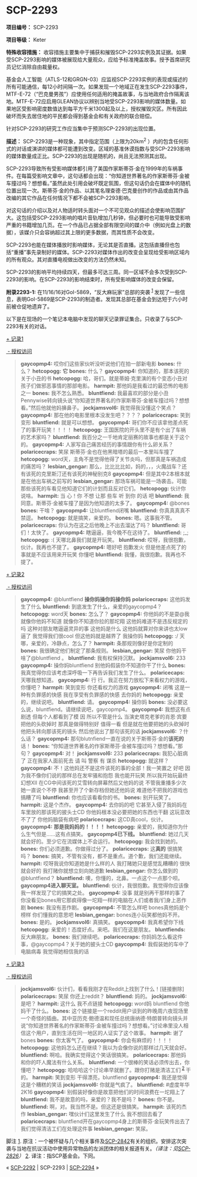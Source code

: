 # SCP-2293
                        


**项目编号：**  SCP-2293

**项目等级：**  Keter

**特殊收容措施：**  收容措施主要集中于捕获和摧毁SCP-2293实例及其证据。如果受SCP-2293影响的媒体被展现给大量观众，应给予标准掩盖故事。授予首席研究员记忆消除自由裁量权。

基金会人工智能（ATLS-12和GRGN-03）应监视SCP-2293实例的表现或描述的所有可能通信，每12小时间隔一次。如果发现一个地域正在发生SCP-2293事件，MTF-E-72（“巴克曼男孩”）应使用任何适用的掩盖故事，与当地政府合作隔离该地。MTF-E-72应启用GLEAN协议以辨别当地受SCP-2293影响的媒体数量。如果地区受影响密度数值达到每平方千米1300起及以上，授权摧毁灾区。所有因此破坏而失去居住地的平民都会得到基金会和有关政府的联合赔偿。

针对SCP-2293的研究工作应当集中于预测SCP-2293的出现位置。

**描述：**  SCP-2293是一种现象，其中指定范围（上限为20km<sup>2</sup> ）内的包含任何形式的对话或演讲的媒体都可能遭到改变。区域的基准休谟指数与受SCP-2293影响的媒体数量成正比。SCP-2293的出现是随机的，尚且无法预测其出现。

SCP-2293导致所有受影响媒体都引用了美国作家斯蒂芬·金在1999年的车祸事件。在每篇受影响文章中，这句话都会出现：“你知道世界著名的作家斯蒂芬·金被车撞过吗？想想看。”虽然此处引用会破坏既定氛围，但这句话仍会在媒体中的随机位置出现一次。斯蒂芬·金的作品、以其笔名理查德·巴克曼创作的作品或由其作品改编的其它作品在任何情况下都不会被SCP-2293影响。

对这句话的介绍以及对人物适时转头面对一个不可见观众的描述会使影响范围扩大。这包括受SCP-2293影响的唱片音轨增加几秒钟，但必要时也可能导致受影响严重的书籍增加几页。在一个作品已占据全部有限空间的媒介中（例如光盘上的数据），该媒介只会容纳超过其上限的更多数据，而其性质不会改变。

SCP-2293也能在媒体播放时影响媒体，无论其是否直播。这包括直播但也包括“重播”事先录制好的媒体。SCP-2293对媒体作出的改变会呈现给受影响区域内的所有观众。其对直播电视做出改变的方法仍然未知。

SCP-2293的影响平均持续四天，但最多可达三周。同一区域不会多次受到SCP-2293的影响。在SCP-2293的影响结束时，所有受影响媒体的改变会保留。

**附录2293-1:**  在11/16/16对GoI-5869，“反大麻玩家”总部的突袭<sup class='footnoteref'>
 <a shape='rect' class='footnoteref' id='footnoteref-1' href='javascript:;' onclick='WIKIDOT.page.utils.scrollToReference(&apos;footnote-1&apos;)'>1</a>
</sup>发现了一些信息，表明GoI-5869是SCP-2293的制造者。发现其总部在基金会到达短于六小时前被仓促地遗弃了。

以下是在现场的一个笔记本电脑中发现的聊天记录罪证集合。只收录了与SCP-2293有关的对话。


<a shape='rect' class='collapsible-block-link' href='javascript:;'>+&#160;&#35760;&#24405;1</a>

<a shape='rect' class='collapsible-block-link' href='javascript:;'>&#160;-&#160;&#25480;&#26435;&#35775;&#38382;</a>


> **gaycopmp4:**  哎你们这些家伙听没听说他们在拍一部新电影
**bones:**  什么？
**hetcopogg:**  **它** 
**bones:**  什么？
**gaycopmp4:**  你知道的，那本该死的关于小丑的书
**hetcopogg:**  哈，哥们。就是蒂姆·克里演的有个变态小丑对孩子们做邪恶事情的那部电影。
**harmpit:**  那他妈是我看过的最恐怖的电影之一
**bones:**  我不怎么熟悉。
**bluntfiend:**  我最喜欢的部分是小丑Pennywise转向镜头说“你知道世界著名的作家斯蒂芬·金被车撞过吗？想想看。”然后他就他妈擤鼻子。
**jockjamsvol6:**  我觉得我没懂这个笑点？
**gaycopmp4:**  那在他的电影里根本没发生吧？？？？
**polaricecraps:**  笑到变形
**bluntfiend:**  就是可以想想。
**gaycopmp4:**  哥们你不应该拿他差点死了的事开玩笑！！！！
**hetcopogg:**  王国医院的开头里不是有个出了车祸的艺术家吗？
**bluntfiend:**  我百分之一千地肯定丽赛的故事也都是关于这个的。
**gaycopmp4:**  人家写自己痛苦经历的事情跟你有什么卵关系？
**polaricecraps:**  笑尿 斯蒂芬·金也在他黑暗塔的最后一本里叫车撞了
**hetcopogg:**  word天，主角不是觉得他得了关节炎吗，但那真是车祸造成的痛苦吗？
**lesbian_gengar:**  那么，比比比比如，妈的，，，火魔战车？还有该死的克里斯汀还有该死的神秘别克8
**gaycopmp4:**  但是其中2本根本就是在他出车祸之前写的
**lesbian_gengar:**  那场车祸可能是一场袭击。可能那些该死的车看见他知道它们的计划而且反对它们。
**hetcopogg:**  伙计你说啥。
**harmpit:**  当 心！你 不想 让那 些车 听 到你 的话 吧
**bluntfiend:**  我同意。斯蒂芬·金被车撞了是因为他知道的太多了。
**gaycopmp4:**  @bones
**bones:**  干啥？
**gaycopmp4:**  让bluntfiend闭嘴
**bluntfiend:**  你真真真真不禁逗。
**hetcopogg:**  就是搞笑，亲爱的。
**bones:**  嗯。这事我不管。
**polaricecraps:**  你认为在这之后他晚上不出去溜达了吗？
**bluntfiend:**  哥们！太快了。
**gaycopmp4:**  瞎逼逼，我今晚不在这待了。
**bluntfiend:**  ;_;
**hetcopogg:**  :( 天哪北鼻我们就是开玩笑。
**bluntfiend:**  哎呀，我很抱歉，伙计。我再也不提了。
**gaycopmp4:**  嗯好吧 抱歉发火 但是他差点死了的事就是不应该用来开玩笑 你懂吧
**bluntfiend:**  我懂，我很抱歉。我再也不提了。
> 





<a shape='rect' class='collapsible-block-link' href='javascript:;'>+&#160;&#35760;&#24405;2</a>

<a shape='rect' class='collapsible-block-link' href='javascript:;'>&#160;-&#160;&#25480;&#26435;&#35775;&#38382;</a>


> **gaycopmp4:**  @bluntfiend **操你妈操你妈操你妈** 
**polaricecraps:**  这他妈发生了什么
**bluntfiend:**  到底发生了什么，亲爱的gaycopmp4？
**hetcopogg:**  word天
**bones:**  怎么了？
**gaycopmp4:**  你他妈的不是耍@我 就像你他妈不知道 就像你不知道你拉的那坨翔 这他妈难道不是违反规定的吗 这种对朋友瞎逼逼灵异的事 这他妈是什么 这他妈就算对你来讲也太low逼了 我觉得我们很cool 但这他妈就是越界了 我操你妈
**hetcopogg:**  :/ 天哪，亲爱的，冷静点，怎么了？
**harmpit:**  条那规则像好是你定制的
**bones:**  我很确定他们制定了那条规则。
**lesbian_gengar:**  笑尿 你他妈干啥了@bluntfiend 。
**bluntfiend:**  我有权保持沉默。
**jockjamsvol6:**  233
**gaycopmp4:**  操你妈bluntfiend 别他妈假装你不知道你干了什么
**bones:**  我真觉得你应该考虑深呼吸一下再告诉我们发生了什么。
**polaricecaps:**  天哪我想知道。
**gaycopmp4:**  行 行。我正在努力放松下来看权力的游戏，你懂吧？
**harmpit:**  笑到变形 你还看权力的游戏
**gaycopmp4:**  闭嘴 这是一种有负罪感的快感 我在享受有负罪感的快感 去你妈的
**hetcopogg:**  亲爱的，继续说吧。
**bluntfiend:**  请。
**gaycopmp4:**  操你妈
**bones:**  没必要这么说，bluntfiend。请继续说吧，gaycopmp4。
**gaycopmp4:**  我想这有点剧透 但每个人都看到了模 因 所以不管是什么 当演史塔克老爹的肖恩·宾要把他的头砍掉时 那真是做得特别好 值得一看 但是就在他要把她的头砍掉时 他把头转向那该死的镜头 然后他说出了那句该死的话
**jockjamsvol6:**  ？什么话？
**gaycopmp4:**  那句blutnfiend一直在说的关于斯蒂芬·金的**该死的** 话！
**bones:**  “你知道世界著名的作家斯蒂芬·金被车撞过吗？想想看。”那句？
**gaycopmp4:**  对！
**jockjamsvol6:**  233
**polaricecraps:**  我犯心脏病了 正在我家人面前死去 请 叫 警察 有 谋杀
**hetcopogg:**  就这样？
**gaycopmp4:**  不！这他妈还不是这件该死的事的全部！我一笑置之 好吧 因为我不像你们说的那样总在发牢骚和抱怨 我也能开玩笑 所以我开始玩最终幻想XII 在CG中间该死的艾雪转向屏幕然后又他妈的说 不管我重播多少次她一直说个不停 我甚至开了个新存档但她还他妈说 难道他不把我的游戏也搞糟了吗
**bluntfiend:**  你也应该看看你的书。
**bones:**  别开玩笑了。
**harmpit:**  这是个杰作。
**gaycopmp4:**  去你妈的吧 它甚至入侵了我妈妈在车里放的那该死的披头士CD 你他妈根本没必要把她的东西也干翻 这玩意改不了了 你他妈脑袋有病吧
**polaricecraps:**  这CD真cool，伙计。
**gaycopmp4:**  **那是我妈妈的！！！！** 
**hetcopogg:**  亲爱的，我知道你为什么生气但是……这有点搞笑。
**gaycopmp4已下线。** 
**bluntfiend:**  她过几天就会好的。至少它在流媒体上不会运行。
**hetcopogg:**  我会找到她的。
**bones:**  你们必须道歉。你做得过分了。
**polaricecraps:**  这**真的** 很搞笑吗？
**bones:**  搞笑，不管有没有，都不是重点。道个歉，我们还能继续。
**harmpit:**  哎呀我说你知道她是什么样的人 我打赌她只是感觉乱糟糟的 很快就会好的 我打赌你就想立刻向她道歉
**lesbian_gengar:**  你怎么做到的@bluntfiend？
**bluntfiend:**  噢，你懂的，北鼻。一点这个一点那个呗。
**gaycopmp4进入聊天室。** 
**bluntfiend:**  伙计，我很抱歉。我觉得你应该像我一样发现了它的搞笑之处。
**gaycopmp4:**  没事 就是别再干那样的事了 你没看见bones用它那疯得像一坨翔一样的电脑在人们或者我/们身上恶作剧
**bones:**  我没有恶作剧。
**gaycopmp4:**  不管怎么样吧 bones真他妈是个榜样 你们懂我的意思吧
**lesbian_gengar:**  bones连小玩笑都他妈不开。
**bones:**  是的。
**jockjamsvol6:**  真搞笑。
**gaycopmp4:**  我真希望你下线
**hetcopogg:**  亲爱的！态度好点。来吧。我们在这是朋友。
**bluntfiends:**  反大麻朋友。
**bones:**  我们继续吧。
**polaricecraps:**  你妈妈怎么看这件事，@gaycopmp4？关于她的披头士CD
**gaycopmp4:**  我假装她的车中了电脑病毒 我觉得她相信我的话
> 





<a shape='rect' class='collapsible-block-link' href='javascript:;'>+&#160;&#35760;&#24405;3</a>

<a shape='rect' class='collapsible-block-link' href='javascript:;'>&#160;-&#160;&#25480;&#26435;&#35775;&#38382;</a>


> **jockjamsvol6:**  伙计们，看看我刚才在Reddit上找到了什么！[链接删除]
**polaricecraps:**  笑尿 你还上reddit？
**bluntfiend:**  妈的。
**jockjamsvol6:**  是吧？
**harmpit:**  这什么 我不点链接
**hetcopogg:**  word妈 bluntfiend 你他妈干了什么。
**bones:**  这个链接是一个reddit用户谈到的昨晚周六夜现场里一个奇怪的插曲。其中亚历克·鲍德温和现任总统唐纳德·特朗普转向镜头并说“你知道世界著名的作家斯蒂芬·金被车撞过吗？想想看。”讨论串里没人相信这个用户，直到生活在同一地区的人证实了这个故事。
**harmpit:**  谢了 bones
**bones:**  你太客气了。
**gaycopmp4:**  你会有麻烦的！！！！
**hetcopogg:**  这他妈怎么还在继续？我以为会像你说的那样过几天就会好。
**bluntfiend:**  啊哈。我确实觉得这个笑话很搞笑。
**polaricecraps:**  那他妈和你的吓人魔法有什么关系。
**bluntfiend:**  一个很棒的笑话必须传出去，你懂吧？
**hetcopogg:**  哈哈哈这个讨论串早就删了。跟你打赌是清洁工们<sup class='footnoteref'>
 <a shape='rect' class='footnoteref' id='footnoteref-2' href='javascript:;' onclick='WIKIDOT.page.utils.scrollToReference(&apos;footnote-2&apos;)'>2</a>
</sup>干的。
**harmpit:**  笑到变形 干得漂亮，bluntfiend
**gaycopmp4:**  我还是觉得这是个糟糕的笑话
**jockjamsvol6:**  你就是气疯了。
**bluntfiend:**  #虚度年华2K16
**gaycopmp4:**  别假装好像你是故意把他们的时间浪费在一坨翔上了
**bluntfiend:**  我不是故意的吗，亲爱的？我不是吗？
**bones:**  你不是。
**bluntfiend:**  啊，对。我当然不是。但这还是很搞笑。
**harmpit:**  该死的杰作
**lesbian_gengar:**  嘿伙计们这里发生了什么 我不想回去看了
**polaricecraps:**  bluntfiend开在gaycopmp4身上的斯蒂芬·金玩笑传出去了 我们觉得清洁工们在处理这件事
**lesbian_gengar:**  笑尿。
> 





脚注
<a shape='rect' href='javascript:;' onclick='WIKIDOT.page.utils.scrollToReference(&apos;footnoteref-1&apos;)'>1</a>. 原注：一个被怀疑与几个相关事件及[SCP-2842](/scp-2842)有关的组织。安排这次突袭与当地在抗议活动中使用异常物品的左派团体的相关报道有关。*（译注：见[SCP-2826](/scp-2826)）* 
<a shape='rect' href='javascript:;' onclick='WIKIDOT.page.utils.scrollToReference(&apos;footnoteref-2&apos;)'>2</a>. 译注：指SCP基金会。下同。



« [SCP-2292](/scp-2292) | SCP-2293 | <a shape='rect' class='newpage' href='/scp-2294'>SCP-2294</a> »





                    
